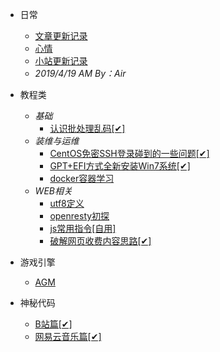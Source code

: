 * 日常
  * [文章更新记录](/blog/log/转移记录.md)
  * [心情](/blog/log/心情.md)
  * [小站更新记录](/blog/log/网站更新记录.md)
  * *2019/4/19 AM By：Air*

* 教程类
    * *基础*
        * [认识批处理乱码[✔]](/blog/log/认识批处理乱码.md)
    * *装维与运维*
        * [CentOS免密SSH登录碰到的一些问题[✔]](/blog/log/运维/CentOS免密SSH登录.md)
        * [GPT+EFI方式全新安装Win7系统[✔]](/blog/log/装维/GPT+EFI方式全新安装Win7系统.md)
        * [docker容器学习](/blog/log/运维/docker容器学习)
    * *WEB相关*
        * [utf8定义](/blog/log/web相关/utf8定义.md)
        * [openresty初探](/blog/log/web相关/学习openresty.md)
        * [js常用指令[自用]](/blog/log/web相关/js常用指令.md)
        * [破解网页收费内容思路[✔]](/blog/log/web相关/破解网页收费内容思路.md)

* 游戏引擎
    * [AGM](/blog/log/game/游戏开发/agm.md)

* 神秘代码
    * [B站篇[✔]](/blog/log/web相关/b.md)
    * [网易云音乐篇[✔]](/blog/log/web相关/163.md)




<!--

*  [总结](/blog/log/20190221.md)
* 指南

	* 1.如何做人的方法[未施工]
	* 2.从删库到跑路[未施工]

* 游戏

	* 1.刀剑神域[假的]
	* 2.西瓜榴莲[假的]
	* 3.吃吗？[假的]
	* 4.虽然是假想空间但更有活着的感觉！[假的]


    * 魔兽相关
    * 模拟系列
        * 掌机系列
        * PSP
    * 家用机
        * FC[红白色]
            * [HACK
            * [汉化
            * [反汇编 


* 动漫

	* 1.火影忍者[样板]
	* 2.哥布林[样板]
	* 3.史莱姆[样板]

        * 运维
     * 思路
  * 科普

-->

